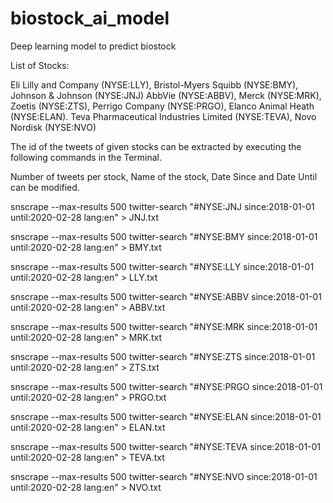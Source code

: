 # biostock_ai_model
Deep learning model to predict biostock 

List of Stocks:

Eli Lilly and Company (NYSE:LLY), 
Bristol-Myers Squibb (NYSE:BMY), 
Johnson & Johnson (NYSE:JNJ) 
AbbVie (NYSE:ABBV), 
Merck (NYSE:MRK), 
Zoetis (NYSE:ZTS),
Perrigo Company (NYSE:PRGO),
Elanco Animal Heath (NYSE:ELAN).
Teva Pharmaceutical Industries Limited (NYSE:TEVA), 
Novo Nordisk (NYSE:NVO)

The id of the tweets of given stocks can be extracted by executing the following commands in the Terminal.

Number of tweets per stock, Name of the stock, Date Since and Date Until can be modified.

snscrape --max-results 500 twitter-search "#NYSE:JNJ since:2018-01-01 until:2020-02-28 lang:en" > JNJ.txt

snscrape --max-results 500 twitter-search "#NYSE:BMY since:2018-01-01 until:2020-02-28 lang:en" > BMY.txt

snscrape --max-results 500 twitter-search "#NYSE:LLY since:2018-01-01 until:2020-02-28 lang:en" > LLY.txt

snscrape --max-results 500 twitter-search "#NYSE:ABBV since:2018-01-01 until:2020-02-28 lang:en" > ABBV.txt

snscrape --max-results 500 twitter-search "#NYSE:MRK since:2018-01-01 until:2020-02-28 lang:en" > MRK.txt

snscrape --max-results 500 twitter-search "#NYSE:ZTS since:2018-01-01 until:2020-02-28 lang:en" > ZTS.txt

snscrape --max-results 500 twitter-search "#NYSE:PRGO since:2018-01-01 until:2020-02-28 lang:en" > PRGO.txt

snscrape --max-results 500 twitter-search "#NYSE:ELAN since:2018-01-01 until:2020-02-28 lang:en" > ELAN.txt

snscrape --max-results 500 twitter-search "#NYSE:TEVA since:2018-01-01 until:2020-02-28 lang:en" > TEVA.txt

snscrape --max-results 500 twitter-search "#NYSE:NVO since:2018-01-01 until:2020-02-28 lang:en" > NVO.txt
